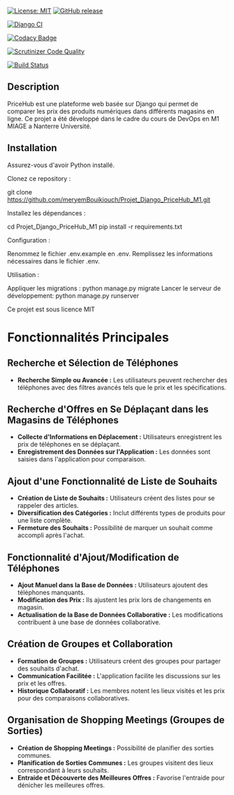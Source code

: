 [![License: MIT](https://img.shields.io/badge/License-MIT-yellow.svg)](https://opensource.org/licenses/MIT)
[![GitHub release](https://img.shields.io/github/v/release/meryemBouikiouch/Projet_Django_PriceHub_M1.svg)](https://github.com/meryemBouikiouch/Projet_Django_PriceHub_M1/releases/tag/V0.2)

[![Django CI](https://github.com/meryemBouikiouch/Projet_Django_PriceHub_M1/actions/workflows/django.yml/badge.svg)](https://github.com/meryemBouikiouch/Projet_Django_PriceHub_M1/actions/workflows/django.yml)


[![Codacy Badge](https://app.codacy.com/project/badge/Grade/392df07d1f33495fa1261bc10ee4b2df)](https://app.codacy.com/gh/meryemBouikiouch/Projet_Django_PriceHub_M1/dashboard?utm_source=gh&utm_medium=referral&utm_content=&utm_campaign=Badge_grade) 


[![Scrutinizer Code Quality](https://scrutinizer-ci.com/g/meryemBouikiouch/Projet_Django_PriceHub_M1/badges/quality-score.png?b=master)](https://scrutinizer-ci.com/g/meryemBouikiouch/Projet_Django_PriceHub_M1/?branch=master)

[![Build Status](https://scrutinizer-ci.com/g/meryemBouikiouch/Projet_Django_PriceHub_M1/badges/build.png?b=master)](https://scrutinizer-ci.com/g/meryemBouikiouch/Projet_Django_PriceHub_M1/build-status/master)
## Description

PriceHub est une plateforme web basée sur Django qui permet de comparer les prix des produits numériques dans différents magasins en ligne. Ce projet a été développé dans le cadre du cours de DevOps en M1 MIAGE a Nanterre Université.

## Installation

Assurez-vous d'avoir Python installé. 

Clonez ce repository :

git clone https://github.com/meryemBouikiouch/Projet_Django_PriceHub_M1.git

Installez les dépendances :

cd Projet_Django_PriceHub_M1
pip install -r requirements.txt

Configuration : 

Renommez le fichier .env.example en .env.
Remplissez les informations nécessaires dans le fichier .env.

Utilisation :

Appliquer les migrations : python manage.py migrate
Lancer le serveur de développement: python manage.py runserver

Ce projet est sous licence MIT

# Fonctionnalités Principales

## Recherche et Sélection de Téléphones

- **Recherche Simple ou Avancée :** Les utilisateurs peuvent rechercher des téléphones avec des filtres avancés tels que le prix et les spécifications.

## Recherche d'Offres en Se Déplaçant dans les Magasins de Téléphones

- **Collecte d'Informations en Déplacement :** Utilisateurs enregistrent les prix de téléphones en se déplaçant.
- **Enregistrement des Données sur l'Application :** Les données sont saisies dans l'application pour comparaison.

## Ajout d'une Fonctionnalité de Liste de Souhaits

- **Création de Liste de Souhaits :** Utilisateurs créent des listes pour se rappeler des articles.
- **Diversification des Catégories :** Inclut différents types de produits pour une liste complète.
- **Fermeture des Souhaits :** Possibilité de marquer un souhait comme accompli après l'achat.

## Fonctionnalité d'Ajout/Modification de Téléphones

- **Ajout Manuel dans la Base de Données :** Utilisateurs ajoutent des téléphones manquants.
- **Modification des Prix :** Ils ajustent les prix lors de changements en magasin.
- **Actualisation de la Base de Données Collaborative :** Les modifications contribuent à une base de données collaborative.

## Création de Groupes et Collaboration

- **Formation de Groupes :** Utilisateurs créent des groupes pour partager des souhaits d'achat.
- **Communication Facilitée :** L'application facilite les discussions sur les prix et les offres.
- **Historique Collaboratif :** Les membres notent les lieux visités et les prix pour des comparaisons collaboratives.

## Organisation de Shopping Meetings (Groupes de Sorties)

- **Création de Shopping Meetings :** Possibilité de planifier des sorties communes.
- **Planification de Sorties Communes :** Les groupes visitent des lieux correspondant à leurs souhaits.
- **Entraide et Découverte des Meilleures Offres :** Favorise l'entraide pour dénicher les meilleures offres.
